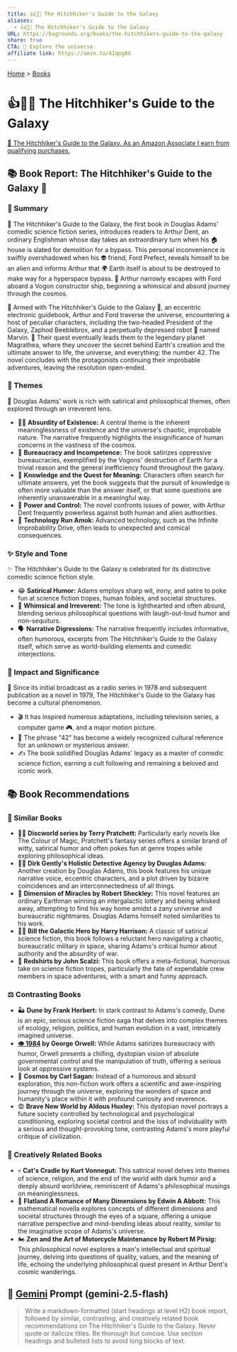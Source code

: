 ```yaml
---
title: 👍🦮🌌 The Hitchhiker's Guide to the Galaxy
aliases:
  - 👍🦮🌌 The Hitchhiker's Guide to the Galaxy
URL: https://bagrounds.org/books/the-hitchhikers-guide-to-the-galaxy
share: true
CTA: 🌌 Explore the universe.
affiliate link: https://amzn.to/41qogAX
---
```

[Home](../index.md) > [Books](./index.md)  
# 👍🦮🌌 The Hitchhiker's Guide to the Galaxy  
[🛒 The Hitchhiker's Guide to the Galaxy. As an Amazon Associate I earn from qualifying purchases.](https://amzn.to/41qogAX)  
  
## 📚 Book Report: The Hitchhiker's Guide to the Galaxy 🌌  
  
### 📖 Summary  
  
📖 The Hitchhiker's Guide to the Galaxy, the first book in Douglas Adams' comedic science fiction series, introduces readers to Arthur Dent, an ordinary Englishman whose day takes an extraordinary turn when his 🏠 house is slated for demolition for a bypass. This personal inconvenience is swiftly overshadowed when his 👽 friend, Ford Prefect, reveals himself to be an alien and informs Arthur that 🌍 Earth itself is about to be destroyed to make way for a hyperspace bypass. 🚀 Arthur narrowly escapes with Ford aboard a Vogon constructor ship, beginning a whimsical and absurd journey through the cosmos.  
  
📖 Armed with The Hitchhiker's Guide to the Galaxy 📱, an eccentric electronic guidebook, Arthur and Ford traverse the universe, encountering a host of peculiar characters, including the two-headed President of the Galaxy, Zaphod Beeblebrox, and a perpetually depressed robot 🤖 named Marvin. 📍 Their quest eventually leads them to the legendary planet Magrathea, where they uncover the secret behind Earth's creation and the ultimate answer to life, the universe, and everything: the number 42. The novel concludes with the protagonists continuing their improbable adventures, leaving the resolution open-ended.  
  
### 🤔 Themes  
  
🤔 Douglas Adams' work is rich with satirical and philosophical themes, often explored through an irreverent lens.  
  
* 😵‍💫 **Absurdity of Existence:** A central theme is the inherent meaninglessness of existence and the universe's chaotic, improbable nature. The narrative frequently highlights the insignificance of human concerns in the vastness of the cosmos.  
* 🏢 **Bureaucracy and Incompetence:** The book satirizes oppressive bureaucracies, exemplified by the Vogons' destruction of Earth for a trivial reason and the general inefficiency found throughout the galaxy.  
* 🧠 **Knowledge and the Quest for Meaning:** Characters often search for ultimate answers, yet the book suggests that the pursuit of knowledge is often more valuable than the answer itself, or that some questions are inherently unanswerable in a meaningful way.  
* 💪 **Power and Control:** The novel confronts issues of power, with Arthur Dent frequently powerless against both human and alien authorities.  
* 🤖 **Technology Run Amok:** Advanced technology, such as the Infinite Improbability Drive, often leads to unexpected and comical consequences.  
  
### ✨ Style and Tone  
  
✨ The Hitchhiker's Guide to the Galaxy is celebrated for its distinctive comedic science fiction style.  
  
* 😂 **Satirical Humor:** Adams employs sharp wit, irony, and satire to poke fun at science fiction tropes, human foibles, and societal structures.  
* 🤪 **Whimsical and Irreverent:** The tone is lighthearted and often absurd, blending serious philosophical questions with laugh-out-loud humor and non-sequiturs.  
* 🗣️ **Narrative Digressions:** The narrative frequently includes informative, often humorous, excerpts from The Hitchhiker's Guide to the Galaxy itself, which serve as world-building elements and comedic interjections.  
  
### 🚀 Impact and Significance  
  
🚀 Since its initial broadcast as a radio series in 1978 and subsequent publication as a novel in 1979, The Hitchhiker's Guide to the Galaxy has become a cultural phenomenon.  
  
* 🎬 It has inspired numerous adaptations, including television series, a computer game 🎮, and a major motion picture.  
* 🔢 The phrase "42" has become a widely recognized cultural reference for an unknown or mysterious answer.  
* ✍️ The book solidified Douglas Adams' legacy as a master of comedic science fiction, earning a cult following and remaining a beloved and iconic work.  
  
## 📚 Book Recommendations  
  
### 📖 Similar Books  
  
* 🧙‍♂️ **Discworld series by Terry Pratchett:** Particularly early novels like The Colour of Magic, Pratchett's fantasy series offers a similar brand of witty, satirical humor and often pokes fun at genre tropes while exploring philosophical ideas.  
* 🕵️‍♂️ **Dirk Gently's Holistic Detective Agency by Douglas Adams:** Another creation by Douglas Adams, this book features his unique narrative voice, eccentric characters, and a plot driven by bizarre coincidences and an interconnectedness of all things.  
* 🌌 **Dimension of Miracles by Robert Sheckley:** This novel features an ordinary Earthman winning an intergalactic lottery and being whisked away, attempting to find his way home amidst a zany universe and bureaucratic nightmares. Douglas Adams himself noted similarities to his work.  
* 👨‍🚀 **Bill the Galactic Hero by Harry Harrison:** A classic of satirical science fiction, this book follows a reluctant hero navigating a chaotic, bureaucratic military in space, sharing Adams's critical humor about authority and the absurdity of war.  
* 👕 **Redshirts by John Scalzi:** This book offers a meta-fictional, humorous take on science fiction tropes, particularly the fate of expendable crew members in space adventures, with a smart and funny approach.  
  
### ⚖️ Contrasting Books  
  
* 🏜️ **Dune by Frank Herbert:** In stark contrast to Adams's comedy, Dune is an epic, serious science fiction saga that delves into complex themes of ecology, religion, politics, and human evolution in a vast, intricately imagined universe.  
* **[👁️ 1984](./1984.md) by George Orwell:** While Adams satirizes bureaucracy with humor, Orwell presents a chilling, dystopian vision of absolute governmental control and the manipulation of truth, offering a serious look at oppressive systems.  
* 🔭 **Cosmos by Carl Sagan:** Instead of a humorous and absurd exploration, this non-fiction work offers a scientific and awe-inspiring journey through the universe, exploring the wonders of space and humanity's place within it with profound curiosity and reverence.  
* 😨 **Brave New World by Aldous Huxley:** This dystopian novel portrays a future society controlled by technological and psychological conditioning, exploring societal control and the loss of individuality with a serious and thought-provoking tone, contrasting Adams's more playful critique of civilization.  
  
### 🎨 Creatively Related Books  
  
* 💀 **Cat's Cradle by Kurt Vonnegut:** This satirical novel delves into themes of science, religion, and the end of the world with dark humor and a deeply absurd worldview, reminiscent of Adams's philosophical musings on meaninglessness.  
* 📐 **Flatland A Romance of Many Dimensions by Edwin A Abbott:** This mathematical novella explores concepts of different dimensions and societal structures through the eyes of a square, offering a unique narrative perspective and mind-bending ideas about reality, similar to the imaginative scope of Adams's universe.  
* 🏍️ **Zen and the Art of Motorcycle Maintenance by Robert M Pirsig:** This philosophical novel explores a man's intellectual and spiritual journey, delving into questions of quality, values, and the meaning of life, echoing the underlying philosophical quest present in Arthur Dent's cosmic wanderings.  
  
## 💬 [Gemini](https://gemini.google.com) Prompt (gemini-2.5-flash)  
> Write a markdown-formatted (start headings at level H2) book report, followed by similar, contrasting, and creatively related book recommendations on The Hitchhiker's Guide to the Galaxy. Never quote or italicize titles. Be thorough but concise. Use section headings and bulleted lists to avoid long blocks of text.